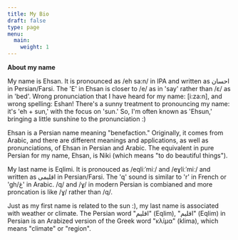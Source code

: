 ```yaml
---
title: My Bio
draft: false
type: page
menu:
  main:
    weight: 1
---
```

**About my name**

My name is Ehsan. It is pronounced as /eh sa:n/ in IPA and written as احسان in Persian/Farsi. The 'E' in Ehsan is closer to /e/ as in 'say' rather than /ɛ/ as in 'bed'. Wrong pronunciation that I have heard for my name: [i:za:n], and wrong spelling: Eshan! There's a sunny treatment to pronouncing my name: it's 'eh + sun,' with the focus on 'sun.' So, I'm often known as 'Ehsun,' bringing a little sunshine to the pronunciation :)

Ehsan is a Persian name meaning "benefaction." Originally, it comes from Arabic, and there are different meanings and applications, as well as pronunciations, of Ehsan in Persian and Arabic. The equivalent in pure Persian for my name, Ehsan, is Niki (which means "to do beautiful things"). 

My last name is Eqlimi. It is pronouced as /eqliːˈmiː/ and /eɣliːˈmiː/ and written as اقلیمی in Persian/Farsi. The 'q' sound is similar to 'r' in French or 'gh/غ' in Arabic. /q/ and /ɣ/ in modern Persian is combianed and more proncation is like /ɣ/ rather than /q/. 

Just as my first name is related to the sun :), my last name is associated with weather or climate. The Persian word "اقلیم" (Eqlim), "اقلیم" (Eqlim) in Persian is an Arabized version of the Greek word "κλίμα" (klima), which means "climate" or "region". 





